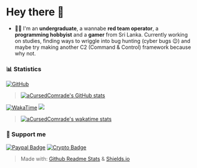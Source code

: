 # Hey there 👋

- 🧑‍💻 I'm an __undergraduate__, a wannabe __red team operator__, a __programming hobbyist__ and a __gamer__ from Sri Lanka. Currently working on studies, finding ways to wriggle into bug hunting (cyber bugs 😉) and maybe try making another C2 (Command & Control) framework because why not.

### 📊 Statistics

[![GitHub](https://img.shields.io/badge/GitHub-Stats-blue?logo=github&style=for-the-badge&logoWidth=16)](https://shields.io)
<br>
> [![aCursedComrade's GitHub stats](https://github-readme-stats.vercel.app/api?username=aCursedComrade&show_icons=true&theme=radical)](https://github.com/anuraghazra/github-readme-stats)

[![WakaTime](https://img.shields.io/badge/WakaTime-Stats-blue?logo=wakatime&style=for-the-badge&logoWidth=16)](https://shields.io) [![](https://wakatime.com/badge/user/88df5d86-e56c-4d67-8e7e-407b0d1379e2.svg?style=for-the-badge)](https://wakatime.com/@aCursedComrade)
<br>
> [![aCursedComrade's wakatime stats](https://github-readme-stats.vercel.app/api/wakatime?username=@aCursedComrade&layout=compact&theme=radical&langs_count=8)](https://wakatime.com/@aCursedComrade)

### 🤝 Support me

[![Paypal Badge](https://img.shields.io/badge/Paypal-Donate-blue?style=flat-square&logo=paypal)](https://www.paypal.com/donate/?hosted_button_id=KCTQXYCRTMRGJ)
[![Crypto Badge](https://img.shields.io/badge/Crypto-Donate-blue?style=flat-square&logo=monero)](https://trocador.app/anonpay/?ticker_to=xmr&network_to=Mainnet&address=84y7YtrP4xTMGBMKfy4EcgF3woKLzxK9GFamBsWsAN9gPoH6eVsDbcfSnA5CeXUaHBGBJYtu6JpLcQWsd89bJdExPbgg3qq&donation=True&name=Loshana+Aloka&description=Thank+you+%3A%29&email=aCursed_Comrade@proton.me&ref=OcWCE4CwFy&ticker_from=xmr&network_from=Mainnet&bgcolor=True)

> Made with: [Github Readme Stats](https://github.com/anuraghazra/github-readme-stats) & [Shields.io](https://shields.io)
